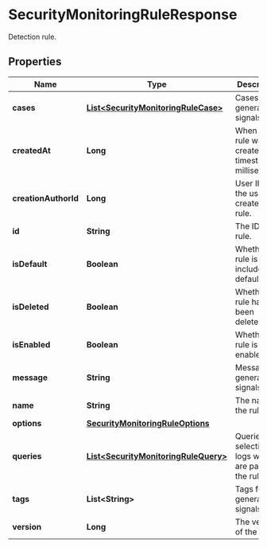 

# SecurityMonitoringRuleResponse

Detection rule.
## Properties

Name | Type | Description | Notes
------------ | ------------- | ------------- | -------------
**cases** | [**List&lt;SecurityMonitoringRuleCase&gt;**](SecurityMonitoringRuleCase.md) | Cases for generating signals. |  [optional]
**createdAt** | **Long** | When the rule was created, timestamp in milliseconds. |  [optional]
**creationAuthorId** | **Long** | User ID of the user who created the rule. |  [optional]
**id** | **String** | The ID of the rule. |  [optional]
**isDefault** | **Boolean** | Whether the rule is included by default. |  [optional]
**isDeleted** | **Boolean** | Whether the rule has been deleted. |  [optional]
**isEnabled** | **Boolean** | Whether the rule is enabled. |  [optional]
**message** | **String** | Message for generated signals. |  [optional]
**name** | **String** | The name of the rule. |  [optional]
**options** | [**SecurityMonitoringRuleOptions**](SecurityMonitoringRuleOptions.md) |  |  [optional]
**queries** | [**List&lt;SecurityMonitoringRuleQuery&gt;**](SecurityMonitoringRuleQuery.md) | Queries for selecting logs which are part of the rule. |  [optional]
**tags** | **List&lt;String&gt;** | Tags for generated signals. |  [optional]
**version** | **Long** | The version of the rule. |  [optional]



